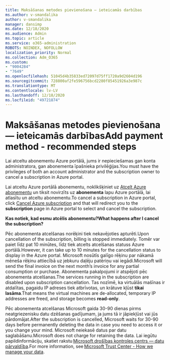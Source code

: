 ```yaml
---
title: Maksāšanas metodes pievienošana — ieteicamās darbības
ms.author: v-smandalika
author: v-smandalika
manager: dansimp
ms.date: 12/18/2020
ms.audience: Admin
ms.topic: article
ms.service: o365-administration
ROBOTS: NOINDEX, NOFOLLOW
localization_priority: Normal
ms.collection: Adm_O365
ms.custom:
- "9004284"
- "7649"
ms.openlocfilehash: 51045d4b35833ed72097d75ff1720a9d2604d196
ms.sourcegitcommit: 728800af2fe596756bcd2280f85451926a3e987c
ms.translationtype: MT
ms.contentlocale: lv-LV
ms.lasthandoff: 12/18/2020
ms.locfileid: "49721874"
---
```

# <a name="add-payment-method---recommended-steps"></a><span data-ttu-id="038ae-102">Maksāšanas metodes pievienošana — ieteicamās darbības</span><span class="sxs-lookup"><span data-stu-id="038ae-102">Add payment method - recommended steps</span></span>

<span data-ttu-id="038ae-103">Lai atceltu abonementu Azure portālā, jums ir nepieciešamas gan konta administratora, gan abonementa īpašnieka privilēģijas.</span><span class="sxs-lookup"><span data-stu-id="038ae-103">You must have the privileges of both an account administrator and the subscription owner to cancel a subscription in Azure portal.</span></span> 

<span data-ttu-id="038ae-104">Lai atceltu Azure portālā abonementu, noklikšķiniet uz [Atcelt Azure abonementu](https://ms.portal.azure.com/#blade/Microsoft_Azure_Billing/SubscriptionsBlade) un tiksit novirzīts uz **abonementa** lapu Azure portālā, lai atlasītu un atceltu abonementu.</span><span class="sxs-lookup"><span data-stu-id="038ae-104">To cancel a subscription in Azure portal, click [Cancel Azure subscription](https://ms.portal.azure.com/#blade/Microsoft_Azure_Billing/SubscriptionsBlade) and that will redirect you to the **subscription** page in Azure portal to select and cancel the subscription.</span></span> 

<span data-ttu-id="038ae-105">**Kas notiek, kad esmu atcēlis abonementu?**</span><span class="sxs-lookup"><span data-stu-id="038ae-105">**What happens after I cancel the subscription?**</span></span> 

<span data-ttu-id="038ae-106">Pēc abonementa atcelšanas norēķini tiek nekavējoties apturēti.</span><span class="sxs-lookup"><span data-stu-id="038ae-106">Upon cancellation of the subscription, billing is stopped immediately.</span></span> <span data-ttu-id="038ae-107">Tomēr var paiet līdz pat 10 minūtes, līdz tiek atcelts atcelšanas statuss Azure portālā.</span><span class="sxs-lookup"><span data-stu-id="038ae-107">However, it can take up to 10 minutes for the cancellation status to display in the Azure portal.</span></span> <span data-ttu-id="038ae-108">Microsoft nosūtīs galīgo rēķinu par nākamā mēneša rēķinu attiecībā uz jebkuru daļēju patēriņu vai iegādi.</span><span class="sxs-lookup"><span data-stu-id="038ae-108">Microsoft will send the final invoice on the next month’s invoice for any partial consumption or purchase.</span></span> <span data-ttu-id="038ae-109">Abonementa pakalpojumi ir atspējoti pēc abonementa atcelšanas.</span><span class="sxs-lookup"><span data-stu-id="038ae-109">The services running in the subscription are disabled upon subscription cancellation.</span></span> <span data-ttu-id="038ae-110">Tas nozīmē, ka virtuālās mašīnas ir atdalītas, pagaidu IP adreses tiek atbrīvotas, un krātuve kļūst **tikai lasāma**.</span><span class="sxs-lookup"><span data-stu-id="038ae-110">That means the virtual machines are de-allocated, temporary IP addresses are freed, and storage becomes **read-only**.</span></span> 

<span data-ttu-id="038ae-111">Pēc abonementa atcelšanas Microsoft gaida 30-90 dienas pirms neatgriezenisku datu dzēšanas gadījumam, ja jums tā ir jāpiekļūst vai jūs pārdomājat.</span><span class="sxs-lookup"><span data-stu-id="038ae-111">After the subscription is cancelled, Microsoft waits for 30-90 days before permanently deleting the data in case you need to access it or you change your mind.</span></span> <span data-ttu-id="038ae-112">Microsoft neiekasē datus par datu saglabāšanu.</span><span class="sxs-lookup"><span data-stu-id="038ae-112">Microsoft does not charge for retaining the data.</span></span> <span data-ttu-id="038ae-113">Lai iegūtu papildinformāciju, skatiet rakstu [Microsoft drošības kontroles centrs — datu pārvaldība](https://www.microsoft.com/trust-center/privacy/data-management#leave).</span><span class="sxs-lookup"><span data-stu-id="038ae-113">For more information, see [Microsoft Trust Center - How we manage your data](https://www.microsoft.com/trust-center/privacy/data-management#leave).</span></span>



